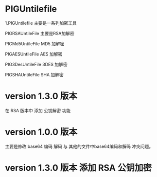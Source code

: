 # PIGUntilefile
1.PIGUntilefile 主要是一系列加密工具


PIGRSAUntileFile 主要是RSA加解密

PIGMd5UntileFile MD5 加解密

PIGAESUntileFile AES 加解密

PIG3DesUntileFile 3DES 加解密

PIGSHAUntileFile SHA 加解密 

# version 1.3.0 版本 
在 RSA 版本中 添加 公钥解密 功能



# version 1.0.0 版本 

主要是修改 base64 编码  解码  与 其他的文件中base64编码和解码 冲突问题。


# version 1.3.0 版本 添加 RSA 公钥加密






